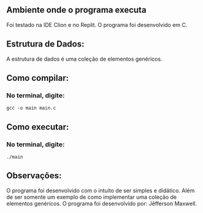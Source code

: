 ## Ambiente onde o programa executa
Foi testado na IDE Clion e no Replit.
O programa foi desenvolvido em C.
## Estrutura de Dados:
A estrutura de dados é uma coleção de elementos genéricos.
## Como compilar:
### No terminal, digite: 
    gcc -o main main.c
## Como executar:
### No terminal, digite: 
    ./main
## Observações:
O programa foi desenvolvido com o intuito de ser simples e didático.
Além de ser somente um exemplo de como implementar uma coleção de elementos genéricos.
O programa foi desenvolvido por: Jêfferson Maxwell.
